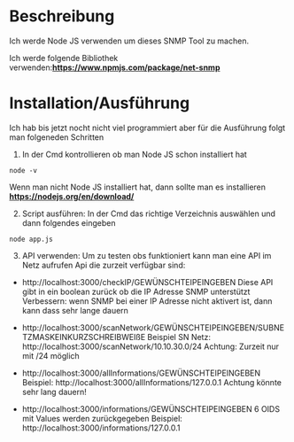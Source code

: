 # Beschreibung

Ich werde Node JS verwenden um dieses SNMP Tool zu machen.


Ich werde folgende Bibliothek verwenden:**https://www.npmjs.com/package/net-snmp**

# Installation/Ausführung

Ich hab bis jetzt nocht nicht viel programmiert aber für die Ausführung folgt man folgeneden Schritten

1. In der Cmd kontrollieren ob man Node JS schon installiert hat

```
node -v
```

Wenn man nicht Node JS installiert hat, dann sollte man es installieren **https://nodejs.org/en/download/**

2. Script ausführen: 
In der Cmd das richtige Verzeichnis auswählen und dann folgendes eingeben

```
node app.js
```

3. API verwenden:
Um zu testen obs funktioniert kann man eine API im Netz aufrufen
Api die zurzeit verfügbar sind:

* http://localhost:3000/checkIP/GEWÜNSCHTEIPEINGEBEN
Diese API gibt in ein boolean zurück ob die IP Adresse SNMP unterstützt
Verbessern: wenn SNMP bei einer IP Adresse nicht aktivert ist, dann kann dass sehr lange dauern

* http://localhost:3000/scanNetwork/GEWÜNSCHTEIPEINGEBEN/SUBNETZMASKEINKURZSCHREIBWEIßE
Beispiel SN Netz: http://localhost:3000/scanNetwork/10.10.30.0/24
Achtung: Zurzeit nur mit /24 möglich

* http://localhost:3000/allInformations/GEWÜNSCHTEIPEINGEBEN
Beispiel: http://localhost:3000/allInformations/127.0.0.1
Achtung könnte sehr lang dauern!

* http://localhost:3000/informations/GEWÜNSCHTEIPEINGEBEN
6 OIDS mit Values werden zurückgegeben
Beispiel: http://localhost:3000/informations/127.0.0.1
